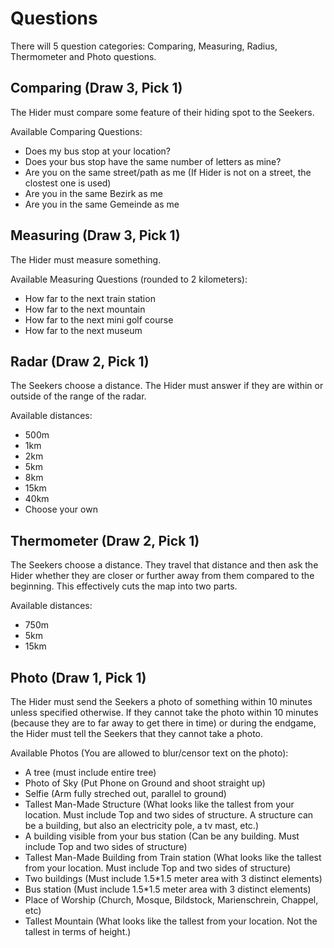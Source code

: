 # Questions

There will 5 question categories: Comparing, Measuring, Radius, Thermometer and Photo questions.



## Comparing (Draw 3, Pick 1)
The Hider must compare some feature of their hiding spot to the Seekers.

Available Comparing Questions:
* Does my bus stop at your location?
* Does your bus stop have the same number of letters as mine?
* Are you on the same street/path as me (If Hider is not on a street, the clostest one is used)
* Are you in the same Bezirk as me
* Are you in the same Gemeinde as me



## Measuring (Draw 3, Pick 1)
The Hider must measure something.

Available Measuring Questions (rounded to 2 kilometers):
* How far to the next train station
* How far to the next mountain
* How far to the next mini golf course
* How far to the next museum



## Radar (Draw 2, Pick 1)
The Seekers choose a distance. The Hider must answer if they are within or outside of the range of the radar.

Available distances:
* 500m
* 1km
* 2km
* 5km
* 8km
* 15km
* 40km
* Choose your own



## Thermometer (Draw 2, Pick 1)
The Seekers choose a distance. They travel that distance and then ask the Hider whether they are closer or further away from them compared to the beginning. This effectively cuts the map into two parts.

Available distances:
* 750m
* 5km
* 15km



## Photo (Draw 1, Pick 1)
The Hider must send the Seekers a photo of something within 10 minutes unless specified otherwise. If they cannot take the photo within 10 minutes (because they are to far away to get there in time) or during the endgame, the Hider must tell the Seekers that they cannot take a photo.

Available Photos (You are allowed to blur/censor text on the photo):
* A tree (must include entire tree)
* Photo of Sky (Put Phone on Ground and shoot straight up)
* Selfie (Arm fully streched out, parallel to ground)
* Tallest Man-Made Structure (What looks like the tallest from your location. Must include Top and two sides of structure. A structure can be a building, but also an electricity pole, a tv mast, etc.)
* A building visible from your bus station (Can be any building. Must include Top and two sides of structure)
* Tallest Man-Made Building from Train station (What looks like the tallest from your location. Must include Top and two sides of structure)
* Two buildings (Must include 1.5*1.5 meter area with 3 distinct elements)
* Bus station (Must include 1.5*1.5 meter area with 3 distinct elements)
* Place of Worship (Church, Mosque, Bildstock, Marienschrein, Chappel, etc)
* Tallest Mountain (What looks like the tallest from your location. Not the tallest in terms of height.)